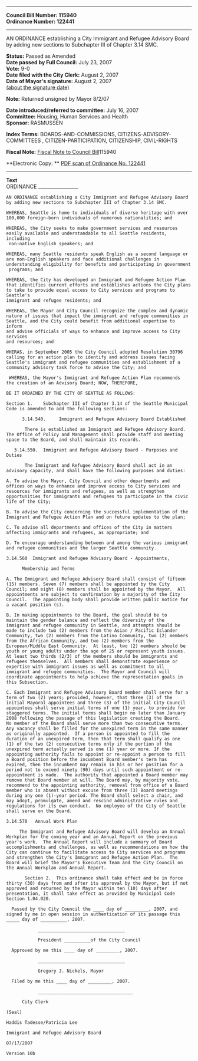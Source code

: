 * * * * *  
  
**Council Bill Number: [](#h0)[](#h2)115940**   
**Ordinance Number: 122441**  
  
* * * * *  
  
AN ORDINANCE establishing a City Immigrant and Refugee Advisory Board by adding new sections to Subchapter III of Chapter 3.14 SMC.  
  
**Status:** Passed as Amended   
**Date passed by Full Council:** July 23, 2007   
**Vote:** 9-0   
**Date filed with the City Clerk:** August 2, 2007   
**Date of Mayor's signature:** August 2, 2007   
[(about the signature date)](/~public/approvaldate.htm)   
  
**Note:** Returned unsigned by Mayor 8/2/07  
  
  
**Date introduced/referred to committee:** July 16, 2007   
**Committee:** Housing, Human Services and Health   
**Sponsor:** RASMUSSEN   
  
**Index Terms:** BOARDS-AND-COMMISSIONS, CITIZENS-ADVISORY-COMMITTEES , CITIZEN-PARTICIPATION, CITIZENSHIP, CIVIL-RIGHTS  
  
**Fiscal Note:** [Fiscal Note to Council Bill](http://clerk.seattle.gov/~public/fnote/115940.htm)[](#h1)[](#h3)115940  
  
**Electronic Copy: ** [PDF scan of Ordinance No. 122441](/~archives/Ordinances/Ord_122441.pdf)  
  
* * * * *  
  
**Text**  
    ORDINANCE _________________  
  
    AN ORDINANCE establishing a City Immigrant and Refugee Advisory Board  
    by adding new sections to Subchapter III of Chapter 3.14 SMC.  
  
    WHEREAS, Seattle is home to individuals of diverse heritage with over  
    100,000 foreign-born individuals of numerous nationalities; and  
  
    WHEREAS, the City seeks to make government services and resources  
    easily available and understandable to all Seattle residents, including  
     non-native English speakers; and  
  
    WHEREAS, many Seattle residents speak English as a second language or  
    are non-English speakers and face additional challenges in  
    understanding eligibility for benefits and participating in government  
     programs; and  
  
    WHEREAS, the City has developed an Immigrant and Refugee Action Plan  
    that identifies current efforts and establishes actions the City plans  
    to take to provide equal access to City services and programs to Seattle's  
    immigrant and refugee residents; and  
  
    WHEREAS, the Mayor and City Council recognize the complex and dynamic  
    nature of issues that impact the immigrant and refugee communities in  
    Seattle, and the City could benefit from additional expertise to inform  
    and advise officials of ways to enhance and improve access to City services  
    and resources; and  
  
    WHERAS, in September 2005 the City Council adopted Resolution 30796  
    calling for an action plan to identify and address issues facing  
    Seattle's immigrant and refugee communities and establishment of a  
    community advisory task force to advise the City; and  
  
     WHEREAS, the Mayor's Immigrant and Refugee Action Plan recommends  
    the creation of an Advisory Board; NOW, THEREFORE,  
  
    BE IT ORDAINED BY THE CITY OF SEATTLE AS FOLLOWS:  
  
    Section 1.    Subchapter III of Chapter 3.14 of the Seattle Municipal  
    Code is amended to add the following sections:  
  
          3.14.540.     Immigrant and Refugee Advisory Board Established  
  
           There is established an Immigrant and Refugee Advisory Board.  
    The Office of Policy and Management shall provide staff and meeting  
    space to the Board, and shall maintain its records.  
  
       3.14.550.  Immigrant and Refugee Advisory Board - Purposes and  
    Duties  
  
           The Immigrant and Refugee Advisory Board shall act in an  
    advisory capacity, and shall have the following purposes and duties:  
  
    A. To advise the Mayor, City Council and other departments and  
    offices on ways to enhance and improve access to City services and  
    resources for immigrants and refugees, as well as strengthen  
    opportunities for immigrants and refugees to participate in the civic  
    life of the City;  
  
    B. To advise the City concerning the successful implementation of the  
    Immigrant and Refugee Action Plan and on future updates to the plan;  
  
    C. To advise all departments and offices of the City in matters  
    affecting immigrants and refugees, as appropriate; and  
  
    D. To encourage understanding between and among the various immigrant  
    and refugee communities and the larger Seattle community.  
  
    3.14.560  Immigrant and Refugee Advisory Board - Appointments,  
  
          Membership and Terms  
  
    A. The Immigrant and Refugee Advisory Board shall consist of fifteen  
    (15) members. Seven (7) members shall be appointed by the City  
    Council; and eight (8) members shall be appointed by the Mayor.  All  
    appointments are subject to confirmation by a majority of the City  
    Council.  The appointing body shall provide written public notice for  
    a vacant position (s).  
  
    B. In making appointments to the Board, the goal should be to  
    maintain the gender balance and reflect the diversity of the  
    immigrant and refugee community in Seattle, and attempts should be  
    made to include two (2) members from the Asian / Pacific Islander  
    Community, two (2) members from the Latino Community, two (2) members  
    from the African Community, and two (2) members from the  
    European/Middle East Community.  At least, two (2) members should be  
    youth or young adults under the age of 25 or represent youth issues.  
    At least two thirds (2/3) of the members should be immigrants and  
    refugees themselves.  All members shall demonstrate experience or  
    expertise with immigrant issues as well as commitment to all  
    immigrant and refugee communities.  The Mayor and Council will  
    coordinate appointments to help achieve the representation goals in  
    this Subsection.  
  
    C. Each Immigrant and Refugee Advisory Board member shall serve for a  
    term of two (2) years; provided, however, that three (3) of the  
    initial Mayoral appointees and three (3) of the initial City Council  
    appointees shall serve initial terms of one (1) year, to provide for  
    staggered terms. The initial terms shall begin no later than January  
    2008 following the passage of this legislation creating the Board.  
    No member of the Board shall serve more than two consecutive terms.  
    Any vacancy shall be filled for the unexpired term in the same manner  
    as originally appointed.  If a person is appointed to fill the  
    duration of an unexpired term, then that term shall qualify as one  
    (1) of the two (2) consecutive terms only if the portion of the  
    unexpired term actually served is one (1) year or more. If the  
    appointing authority fails to appoint or re-appoint a person to fill  
    a Board position before the incumbent Board member's term has  
    expired, then the incumbent may remain in his or her position for a  
    period not to exceed ninety (90) days until such appointment or re-  
    appointment is made.  The authority that appointed a Board member may  
    remove that Board member at will. The Board may, by majority vote,  
    recommend to the appointing authority, removal from office of a Board  
    member who is absent without excuse from three (3) Board meetings  
    during any one (1)-year period. The Board shall select a chair, and  
    may adopt, promulgate, amend and rescind administrative rules and  
    regulations for its own conduct.  No employee of the City of Seattle  
    shall serve on the Board.  
  
    3.14.570   Annual Work Plan  
  
         The Immigrant and Refugee Advisory Board will develop an Annual  
    Workplan for the coming year and an Annual Report on the previous  
    year's work.  The Annual Report will include a summary of Board  
    accomplishments and challenges, as well as recommendations on how the  
    City can continue to facilitate access to City services and programs  
    and strengthen the City's Immigrant and Refugee Action Plan.  The  
    Board will brief the Mayor's Executive Team and the City Council on  
    the Annual Workplan and Annual Report.  
  
           Section 2.  This ordinance shall take effect and be in force  
    thirty (30) days from and after its approval by the Mayor, but if not  
    approved and returned by the Mayor within ten (10) days after  
    presentation, it shall take effect as provided by Municipal Code  
    Section 1.04.020.  
  
      Passed by the City Council the ____ day of _________, 2007, and  
    signed by me in open session in authentication of its passage this  
    _____ day of __________, 2007.  
  
                _________________________________  
  
                President __________of the City Council  
  
      Approved by me this ____ day of _________, 2007.  
  
                _________________________________  
  
                Gregory J. Nickels, Mayor  
  
      Filed by me this ____ day of _________, 2007.  
  
                ____________________________________  
  
          City Clerk  
  
    (Seal)  
  
    Haddis Tadesse/Patricia Lee  
  
    Immigrant and Refugee Advisory Board  
  
    07/17/2007  
  
    Version 10b  
